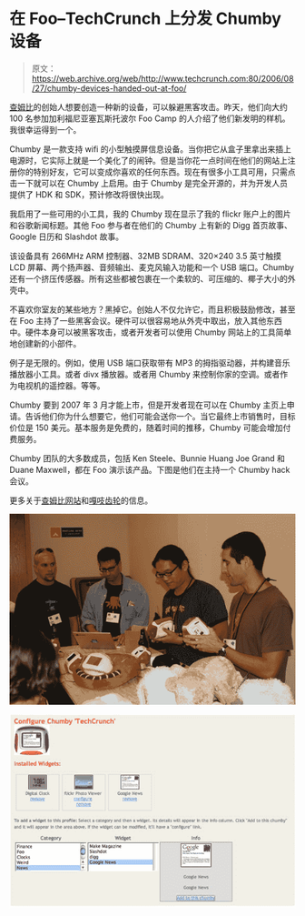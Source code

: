 # 在 Foo–TechCrunch 上分发 Chumby 设备

> 原文：<https://web.archive.org/web/http://www.techcrunch.com:80/2006/08/27/chumby-devices-handed-out-at-foo/>

[](https://web.archive.org/web/20211024100141/http://www.chumby.com/)[查姆比](https://web.archive.org/web/20211024100141/http://www.chumby.com/)的创始人想要创造一种新的设备，可以躲避黑客攻击。昨天，他们向大约 100 名参加加利福尼亚塞瓦斯托波尔 Foo Camp 的人介绍了他们新发明的样机。我很幸运得到一个。

Chumby 是一款支持 wifi 的小型触摸屏信息设备。当你把它从盒子里拿出来插上电源时，它实际上就是一个美化了的闹钟。但是当你花一点时间在他们的网站上注册你的特别好友，它可以变成你喜欢的任何东西。现在有很多小工具可用，只需点击一下就可以在 Chumby 上启用。由于 Chumby 是完全开源的，并为开发人员提供了 HDK 和 SDK，预计修改将很快出现。

我启用了一些可用的小工具，我的 Chumby 现在显示了我的 flickr 账户上的图片和谷歌新闻标题。其他 Foo 参与者在他们的 Chumby 上有新的 Digg 首页故事、Google 日历和 Slashdot 故事。

该设备具有 266MHz ARM 控制器、32MB SDRAM、320×240 3.5 英寸触摸 LCD 屏幕、两个扬声器、音频输出、麦克风输入功能和一个 USB 端口。Chumby 还有一个挤压传感器。所有这些都被包裹在一个柔软的、可压缩的、椰子大小的外壳中。

不喜欢你室友的某些地方？黑掉它。创始人不仅允许它，而且积极鼓励修改，甚至在 Foo 主持了一些黑客会议。硬件可以很容易地从外壳中取出，放入其他东西中。硬件本身可以被黑客攻击，或者开发者可以使用 Chumby 网站上的工具简单地创建新的小部件。

例子是无限的。例如，使用 USB 端口获取带有 MP3 的拇指驱动器，并构建音乐播放器小工具。或者 divx 播放器。或者用 Chumby 来控制你家的空调。或者作为电视机的遥控器。等等。

Chumby 要到 2007 年 3 月才能上市，但是开发者现在可以在 Chumby 主页上申请。告诉他们你为什么想要它，他们可能会送你一个。当它最终上市销售时，目标价位是 150 美元。基本服务是免费的，随着时间的推移，Chumby 可能会增加付费服务。

Chumby 团队的大多数成员，包括 Ken Steele、Bunnie Huang Joe Grand 和 Duane Maxwell，都在 Foo 演示该产品。下图是他们在主持一个 Chumby hack 会议。

更多关于[查姆比网站](https://web.archive.org/web/20211024100141/http://www.chumby.com/corporate/whatischumby)和[嘎吱齿轮](https://web.archive.org/web/20211024100141/http://crunchgear.com/2006/08/27/techcrunch-gets-chumy-with-chumby/)的信息。

![](img/163a88699f3ae7139c79a6e28b48b074.png)

![](img/215f257f7b4d77b23f965fa44b25cf70.png)